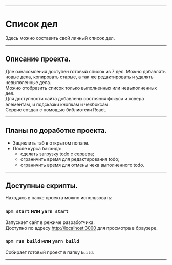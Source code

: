 ***

# Список дел
Здесь можно составить свой личный список дел.

***

## Описание проекта. </br>
Дле ознакомления доступен готовый список из 7 дел. Можно добавлять новые дела, копировать старые, а так же редактировать и удалять невыполенные дела. </br>
Можно отобразить список только выполненных или невыполненных дел. </br>
Для доступности сайта добавлены состояния фокуса и ховера элементам, и подсказки кнопкам и чекбоксам. </br>
Сервис создан с помощью библиотеки React.  </br>

***

## Планы по доработке проекта.
* Зациклить таб в открытом попапе.
* После курса бэкэнда:
    * сделать загрузку todo с сервера;
    * ограничить время для редактирования todo;
    * ограничить время для отмены чека выполненного todo.

***

## Доступные скрипты.
Находясь в папке проекта можно использовать:

### `npm start` или `yarn start`
Запускает сайт в режиме разработчика.<br />
Доступно по адресу [http://localhost:3000](http://localhost:3000) для просмотра в браузере.

### `npm run build` или `yarn build`
Собирает готовый проект в папку `build`.<br />
***